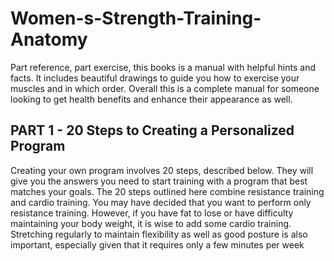 # Women-s-Strength-Training-Anatomy
Part reference, part exercise, this books is a manual with helpful hints and facts. It includes beautiful drawings to guide you how to exercise your muscles and in which order. Overall this is a complete manual for someone looking to get health benefits and enhance their appearance as well.

## PART 1 - 20 Steps to Creating a Personalized Program
Creating your own program involves 20 steps, described below. They will give you the answers you need to start training with a program
that best matches your goals.
The 20 steps outlined here combine resistance training and cardio training.
You may have decided that you want to perform only resistance training. However, if you have fat to lose or have difficulty maintaining your body weight, it
is wise to add some cardio training. Stretching regularly to maintain flexibility
as well as good posture is also important, especially given that it requires only
a few minutes per week
